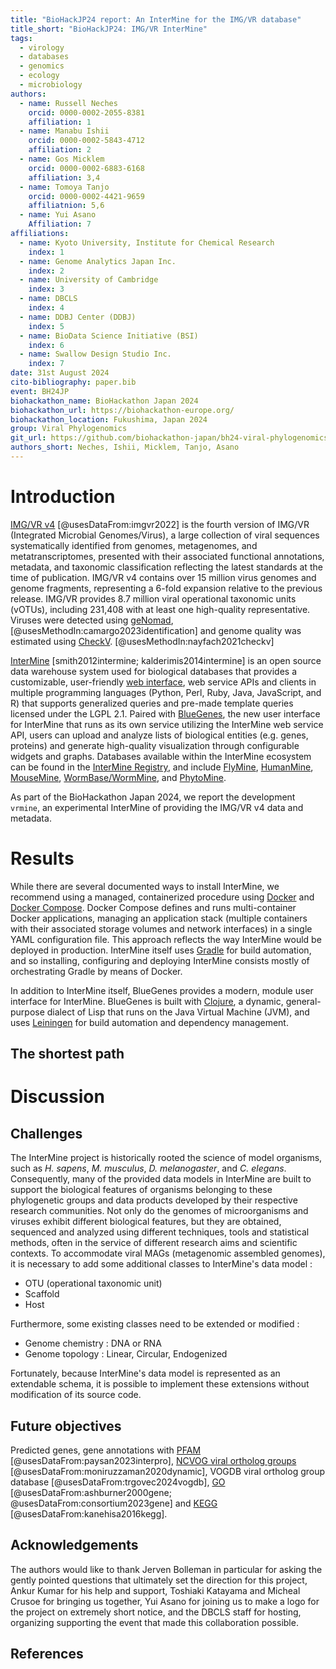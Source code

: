 ```yaml
---
title: "BioHackJP24 report: An InterMine for the IMG/VR database"
title_short: "BioHackJP24: IMG/VR InterMine"
tags:
  - virology
  - databases
  - genomics
  - ecology
  - microbiology
authors:
  - name: Russell Neches
    orcid: 0000-0002-2055-8381
    affiliation: 1
  - name: Manabu Ishii
    orcid: 0000-0002-5843-4712
    affiliation: 2
  - name: Gos Micklem
    orcid: 0000-0002-6883-6168
    affiliation: 3,4
  - name: Tomoya Tanjo
    orcid: 0000-0002-4421-9659
    affiliatnion: 5,6
  - name: Yui Asano
    Affiliation: 7
affiliations:
  - name: Kyoto University, Institute for Chemical Research
    index: 1
  - name: Genome Analytics Japan Inc.
    index: 2
  - name: University of Cambridge
    index: 3
  - name: DBCLS
    index: 4
  - name: DDBJ Center (DDBJ)
    index: 5
  - name: BioData Science Initiative (BSI)
    index: 6
  - name: Swallow Design Studio Inc.
    index: 7
date: 31st August 2024
cito-bibliography: paper.bib
event: BH24JP
biohackathon_name: BioHackathon Japan 2024
biohackathon_url: https://biohackathon-europe.org/
biohackathon_location: Fukushima, Japan 2024
group: Viral Phylogenomics
git_url: https://github.com/biohackathon-japan/bh24-viral-phylogenomics
authors_short: Neches, Ishii, Micklem, Tanjo, Asano
---
```



# Introduction

[IMG/VR v4](https://doi.org/10.1093/nar/gkac1037) [@usesDataFrom:imgvr2022] is the fourth version of IMG/VR (Integrated Microbial Genomes/Virus), a large collection of viral sequences systematically identified from genomes, metagenomes, and metatranscriptomes, presented with their associated functional annotations, metadata, and taxonomic classification reflecting the latest standards at the time of publication. IMG/VR v4 contains over 15 million virus genomes and genome fragments, representing a 6-fold expansion relative to the previous release. IMG/VR provides 8.7 million viral operational taxonomic units (vOTUs), including 231,408 with at least one high-quality representative. Viruses were detected using [geNomad](https://doi.org/10.1038/s41587-023-01953-y), [@usesMethodIn:camargo2023identification] and genome quality was estimated using [CheckV](https://doi.org/10.1038/s41587-020-00774-7). [@usesMethodIn:nayfach2021checkv]

[InterMine](http://intermine.org) [smith2012intermine; kalderimis2014intermine] is an open source data warehouse system used for biological databases that provides a customizable, user-friendly [web interface](http://intermine.org/im-docs/docs/get-started/tutorial/index/), web service APIs and clients in multiple programming languages (Python, Perl, Ruby, Java, JavaScript, and R) that supports generalized queries and pre-made template queries licensed under the LGPL 2.1. Paired with [BlueGenes](https://github.com/intermine/bluegenes), the new user interface for InterMine that runs as its own service utilizing the InterMine web service API, users can upload and analyze lists of biological entities (e.g. genes, proteins) and generate high-quality visualization through configurable widgets and graphs. Databases available within the InterMine ecosystem can be found in the [InterMine Registry](https://registry.intermine.org/), and include [FlyMine](https://www.flymine.org/flymine), [HumanMine](https://www.humanmine.org), [MouseMine](https://www.mousemine.org/mousemine/begin.do), [WormBase/WormMine](http://intermine.wormbase.org/tools/wormmine/begin.do), and [PhytoMine](https://phytozome-next.jgi.doe.gov/phytomine/begin.do).

As part of the BioHackathon Japan 2024, we report the development `vrmine`, an experimental InterMine of providing the IMG/VR v4 data and metadata. 

# Results

While there are several documented ways to install InterMine, we recommend using a managed, containerized procedure using [Docker](https://www.docker.com/) and [Docker Compose](https://docs.docker.com/compose/install/). Docker Compose defines and runs multi-container Docker applications, managing an application stack (multiple containers with their associated storage volumes and network interfaces) in a single YAML configuration file. This approach reflects the way InterMine would be deployed in production. InterMine itself uses [Gradle](https://gradle.org) for build automation, and so installing, configuring and deploying InterMine consists mostly of orchestrating Gradle by means of Docker.

In addition to InterMine itself, BlueGenes provides a modern, module user interface for InterMine. BlueGenes is built with [Clojure](https://clojure.org/), a dynamic, general-purpose dialect of Lisp that runs on the Java Virtual Machine (JVM), and uses [Leiningen](https://leiningen.org/) for build automation and dependency management.

## The shortest path




# Discussion

## Challenges

The InterMine project is historically rooted the science of model organisms, such as *H. sapens*, *M. musculus*, *D. melanogaster*, and *C. elegans*. Consequently, many of the provided data models in InterMine are built to support the biological features of organisms belonging to these phylogenetic groups and data products developed by their respective research communities. Not only do the genomes of microorganisms and viruses exhibit different biological features, but they are obtained, sequenced and analyzed using different techniques, tools and statistical methods, often in the service of different research aims and scientific contexts. To accommodate viral MAGs (metagenomic assembled genomes), it is necessary to add some additional classes to InterMine's data model :

- OTU (operational taxonomic unit)
- Scaffold
- Host

Furthermore, some existing classes need to be extended or modified :

- Genome chemistry : DNA or RNA
- Genome topology : Linear, Circular, Endogenized

Fortunately, because InterMine's data model is represented as an extendable schema, it is possible to implement these extensions without modification of its source code.

## Future objectives

Predicted genes, gene annotations with [PFAM](https://www.ebi.ac.uk/interpro/) [@usesDataFrom:paysan2023interpro], [NCVOG viral ortholog groups](https://github.com/faylward/ncldv_markersearch) [@usesDataFrom:moniruzzaman2020dynamic], VOGDB viral ortholog group database [@usesDataFrom:trgovec2024vogdb], [GO](https://www.geneontology.org/) [@usesDataFrom:ashburner2000gene; @usesDataFrom:consortium2023gene] and [KEGG](https://www.genome.jp/kegg/pathway.html) [@usesDataFrom:kanehisa2016kegg].

## Acknowledgements

The authors would like to thank Jerven Bolleman in particular for asking the gently pointed questions that ultimately set the direction for this project, Ankur Kumar for his help and support, Toshiaki Katayama and Micheal Crusoe for bringing us together, Yui Asano for joining us to make a logo for the project on extremely short notice, and the DBCLS staff for hosting, organizing supporting the event that made this collaboration possible.
## References
